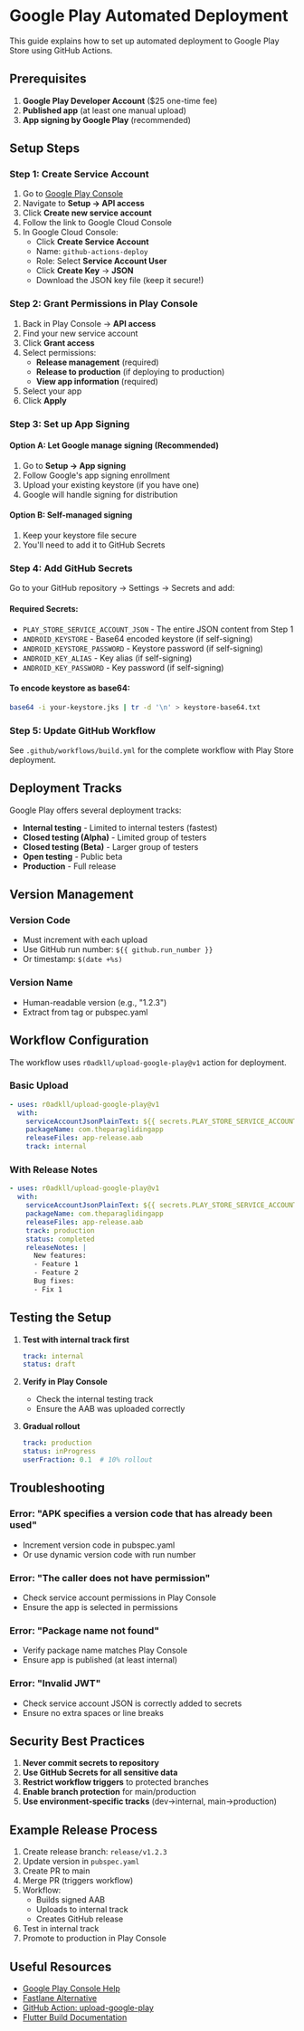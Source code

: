 # Google Play Automated Deployment

This guide explains how to set up automated deployment to Google Play Store using GitHub Actions.

## Prerequisites

1. **Google Play Developer Account** ($25 one-time fee)
2. **Published app** (at least one manual upload)
3. **App signing by Google Play** (recommended)

## Setup Steps

### Step 1: Create Service Account

1. Go to [Google Play Console](https://play.google.com/console)
2. Navigate to **Setup → API access**
3. Click **Create new service account**
4. Follow the link to Google Cloud Console
5. In Google Cloud Console:
   - Click **Create Service Account**
   - Name: `github-actions-deploy`
   - Role: Select **Service Account User**
   - Click **Create Key** → **JSON**
   - Download the JSON key file (keep it secure!)

### Step 2: Grant Permissions in Play Console

1. Back in Play Console → **API access**
2. Find your new service account
3. Click **Grant access**
4. Select permissions:
   - **Release management** (required)
   - **Release to production** (if deploying to production)
   - **View app information** (required)
5. Select your app
6. Click **Apply**

### Step 3: Set up App Signing

#### Option A: Let Google manage signing (Recommended)
1. Go to **Setup → App signing**
2. Follow Google's app signing enrollment
3. Upload your existing keystore (if you have one)
4. Google will handle signing for distribution

#### Option B: Self-managed signing
1. Keep your keystore file secure
2. You'll need to add it to GitHub Secrets

### Step 4: Add GitHub Secrets

Go to your GitHub repository → Settings → Secrets and add:

#### Required Secrets:
- `PLAY_STORE_SERVICE_ACCOUNT_JSON` - The entire JSON content from Step 1
- `ANDROID_KEYSTORE` - Base64 encoded keystore (if self-signing)
- `ANDROID_KEYSTORE_PASSWORD` - Keystore password (if self-signing)
- `ANDROID_KEY_ALIAS` - Key alias (if self-signing)
- `ANDROID_KEY_PASSWORD` - Key password (if self-signing)

#### To encode keystore as base64:
```bash
base64 -i your-keystore.jks | tr -d '\n' > keystore-base64.txt
```

### Step 5: Update GitHub Workflow

See `.github/workflows/build.yml` for the complete workflow with Play Store deployment.

## Deployment Tracks

Google Play offers several deployment tracks:

- **Internal testing** - Limited to internal testers (fastest)
- **Closed testing (Alpha)** - Limited group of testers
- **Closed testing (Beta)** - Larger group of testers
- **Open testing** - Public beta
- **Production** - Full release

## Version Management

### Version Code
- Must increment with each upload
- Use GitHub run number: `${{ github.run_number }}`
- Or timestamp: `$(date +%s)`

### Version Name
- Human-readable version (e.g., "1.2.3")
- Extract from tag or pubspec.yaml

## Workflow Configuration

The workflow uses `r0adkll/upload-google-play@v1` action for deployment.

### Basic Upload
```yaml
- uses: r0adkll/upload-google-play@v1
  with:
    serviceAccountJsonPlainText: ${{ secrets.PLAY_STORE_SERVICE_ACCOUNT_JSON }}
    packageName: com.theparaglidingapp
    releaseFiles: app-release.aab
    track: internal
```

### With Release Notes
```yaml
- uses: r0adkll/upload-google-play@v1
  with:
    serviceAccountJsonPlainText: ${{ secrets.PLAY_STORE_SERVICE_ACCOUNT_JSON }}
    packageName: com.theparaglidingapp
    releaseFiles: app-release.aab
    track: production
    status: completed
    releaseNotes: |
      New features:
      - Feature 1
      - Feature 2
      Bug fixes:
      - Fix 1
```

## Testing the Setup

1. **Test with internal track first**
   ```yaml
   track: internal
   status: draft
   ```

2. **Verify in Play Console**
   - Check the internal testing track
   - Ensure the AAB was uploaded correctly

3. **Gradual rollout**
   ```yaml
   track: production
   status: inProgress
   userFraction: 0.1  # 10% rollout
   ```

## Troubleshooting

### Error: "APK specifies a version code that has already been used"
- Increment version code in pubspec.yaml
- Or use dynamic version code with run number

### Error: "The caller does not have permission"
- Check service account permissions in Play Console
- Ensure the app is selected in permissions

### Error: "Package name not found"
- Verify package name matches Play Console
- Ensure app is published (at least internal)

### Error: "Invalid JWT"
- Check service account JSON is correctly added to secrets
- Ensure no extra spaces or line breaks

## Security Best Practices

1. **Never commit secrets to repository**
2. **Use GitHub Secrets for all sensitive data**
3. **Restrict workflow triggers** to protected branches
4. **Enable branch protection** for main/production
5. **Use environment-specific tracks** (dev→internal, main→production)

## Example Release Process

1. Create release branch: `release/v1.2.3`
2. Update version in `pubspec.yaml`
3. Create PR to main
4. Merge PR (triggers workflow)
5. Workflow:
   - Builds signed AAB
   - Uploads to internal track
   - Creates GitHub release
6. Test in internal track
7. Promote to production in Play Console

## Useful Resources

- [Google Play Console Help](https://support.google.com/googleplay/android-developer)
- [Fastlane Alternative](https://docs.fastlane.tools/getting-started/android/release-deployment/)
- [GitHub Action: upload-google-play](https://github.com/r0adkll/upload-google-play)
- [Flutter Build Documentation](https://docs.flutter.dev/deployment/android)